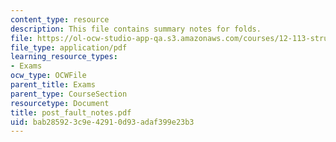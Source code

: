 ```yaml
---
content_type: resource
description: This file contains summary notes for folds.
file: https://ol-ocw-studio-app-qa.s3.amazonaws.com/courses/12-113-structural-geology-fall-2005/bab285923c9e42910d93adaf399e23b3_post_fault_notes.pdf
file_type: application/pdf
learning_resource_types:
- Exams
ocw_type: OCWFile
parent_title: Exams
parent_type: CourseSection
resourcetype: Document
title: post_fault_notes.pdf
uid: bab28592-3c9e-4291-0d93-adaf399e23b3
---
```

